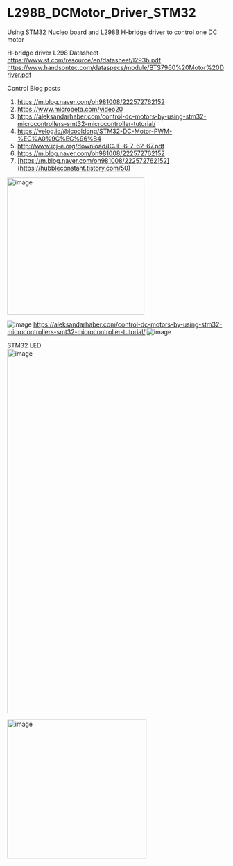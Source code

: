 # L298B_DCMotor_Driver_STM32
Using STM32 Nucleo board and L298B H-bridge driver to control one DC motor 

H-bridge driver L298 Datasheet
https://www.st.com/resource/en/datasheet/l293b.pdf
https://www.handsontec.com/dataspecs/module/BTS7960%20Motor%20Driver.pdf

Control Blog posts
1. https://m.blog.naver.com/oh981008/222572762152
2. https://www.micropeta.com/video20
3. https://aleksandarhaber.com/control-dc-motors-by-using-stm32-microcontrollers-smt32-microcontroller-tutorial/
4. https://velog.io/@lcooldong/STM32-DC-Motor-PWM-%EC%A0%9C%EC%96%B4
5. http://www.icj-e.org/download/ICJE-6-7-62-67.pdf
6. https://m.blog.naver.com/oh981008/222572762152
7. [https://m.blog.naver.com/oh981008/222572762152](https://hubbleconstant.tistory.com/50)



<img width="316" alt="image" src="https://github.com/saidijongo/L298B_DCMotor_Driver_STM32/assets/31678025/2dbb21e3-7e1e-4590-8cf1-f986b4532826">

![image](https://github.com/user-attachments/assets/7eb81631-e725-4f12-92c8-e101652ae66e)
https://aleksandarhaber.com/control-dc-motors-by-using-stm32-microcontrollers-smt32-microcontroller-tutorial/
![image](https://github.com/user-attachments/assets/345184a0-a572-41cb-8bdb-d6b362680a45)



STM32 LED
<img width="841" alt="image" src="https://github.com/user-attachments/assets/57dba3b4-a7e7-44b4-8035-d21870777cb9">

<img width="321" alt="image" src="https://github.com/user-attachments/assets/3c53b21d-0cf9-40c7-bc48-e9e921e43914">




